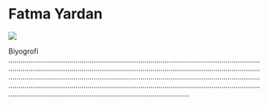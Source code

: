 # Fatma Yardan

![](https://user-images.githubusercontent.com/90905334/133772077-dbadafe7-9cc0-4aca-a29a-de65fbaefabb.jpg)

Biyogrofi .........................................................................................................................................................................................................................................................................................................................................................................................................................................................................................................................................................................................................
